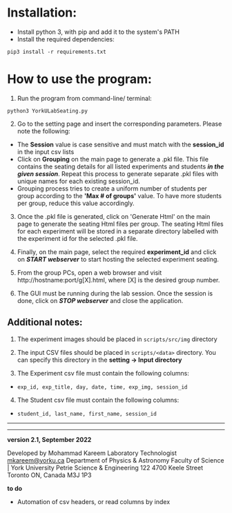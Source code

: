 # Installation:
- Install python 3, with pip and add it to the system's PATH
- Install the required dependencies:
```
pip3 install -r requirements.txt
```

# How to use the program:
1. Run the program from command-line/ terminal:
```
python3 YorkULabSeating.py
```

2. Go to the setting page and insert the corresponding parameters. Please note the following:

- The **Session** value is case sensitive and must match with the **session_id** in the input csv lists
- Click on **Grouping** on the main page to generate a .pkl file. This file contains the seating details for all listed experiments and students ***in the given session***. Repeat this process to generate separate .pkl files with unique names for each existing session_id.
- Grouping process tries to create a uniform number of students per group according to the **'Max # of groups'** value. To have more students per group, reduce this value accordingly.

3. Once the .pkl file is generated, click on 'Generate Html' on the main page to generate the seating Html files per group. The seating Html files for each experiment will be stored in a separate directory labelled with the experiment id for the selected .pkl file.

4. Finally, on the main page, select the required **experiment_id** and click on ***START webserver*** to start hosting the selected experiment seating.

5. From the group PCs, open a web browser and visit http://hostname:port/g[X].html, where [X] is the desired group number.

6. The GUI must be running during the lab session. Once the session is done, click on ***STOP webserver*** and close the application.
 
## Additional notes:
1. The experiment images should be placed in ```scripts/src/img``` directory 

2. The input CSV files should be placed in ```scripts/<data>``` directory. You can specify this directory in the **setting -> Input directory**

3. The Experiment csv file must contain the following columns:
 - ```exp_id, exp_title, day, date, time, exp_img, session_id```

4. The Student csv file must contain the following columns:
 - ```student_id, last_name, first_name, session_id```

---
---

**version 2.1, September 2022**

Developed by Mohammad Kareem
Laboratory Technologist
mkareem@yorku.ca
Department of Physics & Astronomy
Faculty of Science | York University
Petrie Science & Engineering 122
4700 Keele Street Toronto ON, Canada M3J 1P3

**to do**
- Automation of csv headers, or read columns by index